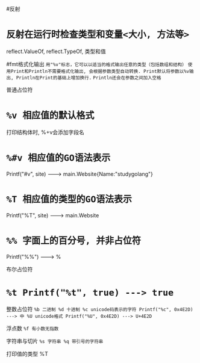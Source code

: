 #反射
# `反射在运行时检查类型和变量<大小, 方法等>`
  reflect.ValueOf, reflect.TypeOf, 类型和值

#fmt格式化输出
`用"%v"标志，它可以以适当的格式输出任意的类型（包括数组和结构）`
`使用Print和Println不需要格式化输出, 会根据参数类型自动转换. Print默认将参数以%v输出, Println在Print的基础上增加换行.`
`Println还会在参数之间加入空格`

普通占位符
# `%v 相应值的默认格式`
  打印结构体时, %+v会添加字段名
# `%#v 相应值的GO语法表示`
  Printf("#v", site) ---> main.Website{Name:"studygolang"}
# `%T 相应值的类型的GO语法表示`
  Printf("%T", site) ---> main.Website
# `%% 字面上的百分号, 并非占位符`
  Printf("%%") ---> %

布尔占位符
# `%t Printf("%t", true) ---> true`

整数占位符
`%b 二进制
%d 十进制
%c unicode码表示的字符 Printf("%c", 0x4E2D) ---> 中
%U unicode格式 Printf("%U", 0x4E2D) ---> U+4E2D`

浮点数
`%f 有小数无指数`

字符串与切片
`%s 字符串
%q 带引号的字符串`

打印值的类型
%T
